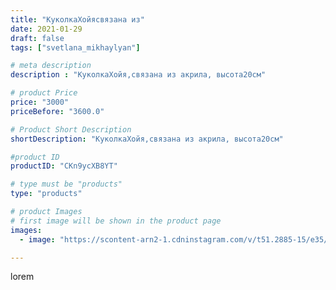 ```yaml
---
title: "КуколкаХойясвязана из"
date: 2021-01-29
draft: false
tags: ["svetlana_mikhaylyan"]

# meta description
description : "КуколкаХойя,связана из акрила, высота20см"

# product Price
price: "3000"
priceBefore: "3600.0"

# Product Short Description
shortDescription: "КуколкаХойя,связана из акрила, высота20см"

#product ID
productID: "CKn9ycXB8YT"

# type must be "products"
type: "products"

# product Images
# first image will be shown in the product page
images:
  - image: "https://scontent-arn2-1.cdninstagram.com/v/t51.2885-15/e35/143713242_242902257301022_5726174960657827622_n.jpg?se=7&tp=1&_nc_ht=scontent-arn2-1.cdninstagram.com&_nc_cat=102&_nc_ohc=FNcgT6aMi88AX-oLHuX&ccb=7-4&oh=f84091371a3d2b10ea06b581386ce07e&oe=608267E0&_nc_sid=86f79a&ig_cache_key=MjQ5NzIzNjI2NTY2MjQwMDAxOQ%3D%3D.2-ccb7-4"

---
```

lorem

